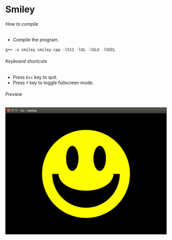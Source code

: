 Smiley
======

###### How to compile

- Compile the program.

```
g++ -o smiley smiley.cpp -lX11 -lGL -lGLU -lSOIL

```

###### Keyboard shortcuts
- Press ```Esc``` key to quit.
- Press ```f``` key to toggle fullscreen mode.

###### Preview
![smiley][smiley-image]

[//]: # "Image declaration"

[smiley-image]: ./preview/smiley.png "Smiley"
